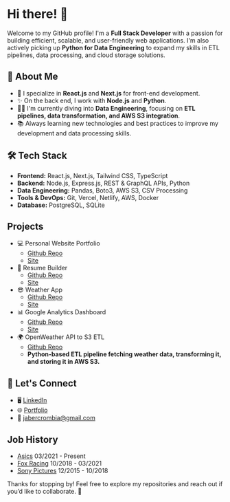 # Hi there! 👋

Welcome to my GitHub profile! I'm a **Full Stack Developer** with a passion for building efficient, scalable, and user-friendly web applications. I'm also actively picking up **Python for Data Engineering** to expand my skills in ETL pipelines, data processing, and cloud storage solutions.

## 🚀 About Me

- 💯 I specialize in **React.js** and **Next.js** for front-end development.
- ✨ On the back end, I work with **Node.js** and **Python**.
- 👩‍💻 I'm currently diving into **Data Engineering**, focusing on **ETL pipelines, data transformation, and AWS S3 integration**.
- 📚 Always learning new technologies and best practices to improve my development and data processing skills.

## 🛠️ Tech Stack
- **Frontend:** React.js, Next.js, Tailwind CSS, TypeScript
- **Backend:** Node.js, Express.js, REST & GraphQL APIs, Python
- **Data Engineering:** Pandas, Boto3, AWS S3, CSV Processing
- **Tools & DevOps:** Git, Vercel, Netlify, AWS, Docker
- **Database:** PostgreSQL, SQLite

## Projects
- 💻 Personal Website Portfolio
    * [Github Repo](https://github.com/jabercrombia/jabercrombia-app)
    * [Site](https://www.jabercrombia.com?utm_source=github&utm_medium=github&utm_campaign=gitub-profile)
- 📄 Resume Builder
    * [Github Repo](https://github.com/jabercrombia/resume-builder)
    * [Site](https://resume-app-flame.vercel.app/?utm_source=github&utm_medium=internet&utm_campaign=github&utm_id=mywebsite)
- 😎 Weather App
    * [Github Repo](https://github.com/jabercrombia/weather-nextjs)
    * [Site](https://weather-nextjs-zeta.vercel.app/?utm_source=github&utm_medium=internet&utm_campaign=github&utm_id=mywebsite)
- 📊 Google Analytics Dashboard
    * [Github Repo](https://github.com/jabercrombia/google-dashboard-api)
    * [Site](https://google-dashboard-api.vercel.app/?utm_source=github&utm_medium=internet&utm_campaign=github)
- 🌍 OpenWeather API to S3 ETL
    * [Github Repo](https://github.com/jabercrombia/api-to-s3)
    * **Python-based ETL pipeline fetching weather data, transforming it, and storing it in AWS S3.**

## 👫 Let's Connect

- 🖥 [LinkedIn](https://www.linkedin.com/in/justin-abercrombia/)
- 🌐 [Portfolio](https://www.jabercrombia.com?utm_source=github&utm_medium=github&utm_campaign=gitub-profile)
- 📧 [jabercrombia@gmail.com](mailto:jabercrombia@gmail.com)

## Job History
- [Asics](http://www.asics.com) 03/2021 - Present
- [Fox Racing](http://www.foxracing.com)  10/2018 - 03/2021
- [Sony Pictures](http://www.sonypictures.com) 12/2015 - 10/2018

Thanks for stopping by! Feel free to explore my repositories and reach out if you’d like to collaborate. 🚀

